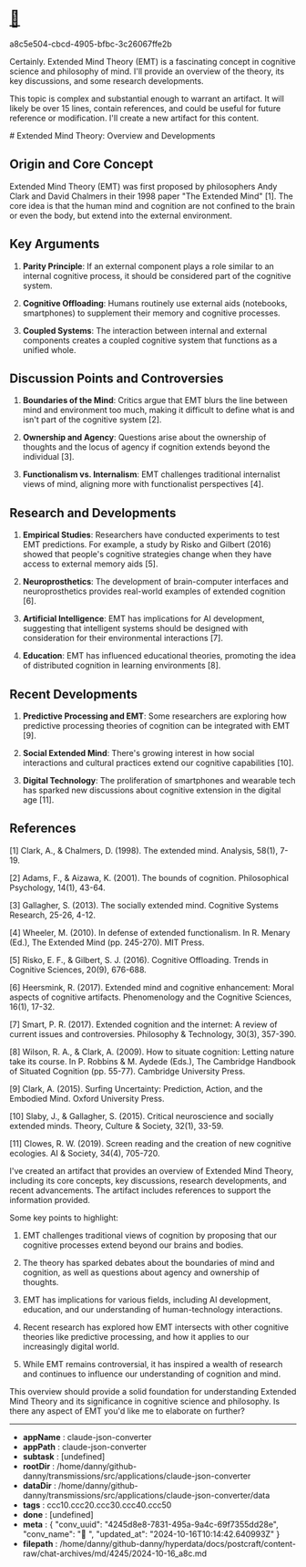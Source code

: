 # [💬 ](https://claude.ai/chat/4245d8e8-7831-495a-9a4c-69f7355dd28e)

a8c5e504-cbcd-4905-bfbc-3c26067ffe2b

 Certainly. Extended Mind Theory (EMT) is a fascinating concept in cognitive science and philosophy of mind. I'll provide an overview of the theory, its key discussions, and some research developments.

<antThinking>This topic is complex and substantial enough to warrant an artifact. It will likely be over 15 lines, contain references, and could be useful for future reference or modification. I'll create a new artifact for this content.</antThinking>

<antArtifact identifier="extended-mind-theory" type="text/markdown" title="Extended Mind Theory: Overview and Developments">
# Extended Mind Theory: Overview and Developments

## Origin and Core Concept

Extended Mind Theory (EMT) was first proposed by philosophers Andy Clark and David Chalmers in their 1998 paper "The Extended Mind" [1]. The core idea is that the human mind and cognition are not confined to the brain or even the body, but extend into the external environment.

## Key Arguments

1. **Parity Principle**: If an external component plays a role similar to an internal cognitive process, it should be considered part of the cognitive system.

2. **Cognitive Offloading**: Humans routinely use external aids (notebooks, smartphones) to supplement their memory and cognitive processes.

3. **Coupled Systems**: The interaction between internal and external components creates a coupled cognitive system that functions as a unified whole.

## Discussion Points and Controversies

1. **Boundaries of the Mind**: Critics argue that EMT blurs the line between mind and environment too much, making it difficult to define what is and isn't part of the cognitive system [2].

2. **Ownership and Agency**: Questions arise about the ownership of thoughts and the locus of agency if cognition extends beyond the individual [3].

3. **Functionalism vs. Internalism**: EMT challenges traditional internalist views of mind, aligning more with functionalist perspectives [4].

## Research and Developments

1. **Empirical Studies**: Researchers have conducted experiments to test EMT predictions. For example, a study by Risko and Gilbert (2016) showed that people's cognitive strategies change when they have access to external memory aids [5].

2. **Neuroprosthetics**: The development of brain-computer interfaces and neuroprosthetics provides real-world examples of extended cognition [6].

3. **Artificial Intelligence**: EMT has implications for AI development, suggesting that intelligent systems should be designed with consideration for their environmental interactions [7].

4. **Education**: EMT has influenced educational theories, promoting the idea of distributed cognition in learning environments [8].

## Recent Developments

1. **Predictive Processing and EMT**: Some researchers are exploring how predictive processing theories of cognition can be integrated with EMT [9].

2. **Social Extended Mind**: There's growing interest in how social interactions and cultural practices extend our cognitive capabilities [10].

3. **Digital Technology**: The proliferation of smartphones and wearable tech has sparked new discussions about cognitive extension in the digital age [11].

## References

[1] Clark, A., & Chalmers, D. (1998). The extended mind. Analysis, 58(1), 7-19.

[2] Adams, F., & Aizawa, K. (2001). The bounds of cognition. Philosophical Psychology, 14(1), 43-64.

[3] Gallagher, S. (2013). The socially extended mind. Cognitive Systems Research, 25-26, 4-12.

[4] Wheeler, M. (2010). In defense of extended functionalism. In R. Menary (Ed.), The Extended Mind (pp. 245-270). MIT Press.

[5] Risko, E. F., & Gilbert, S. J. (2016). Cognitive Offloading. Trends in Cognitive Sciences, 20(9), 676-688.

[6] Heersmink, R. (2017). Extended mind and cognitive enhancement: Moral aspects of cognitive artifacts. Phenomenology and the Cognitive Sciences, 16(1), 17-32.

[7] Smart, P. R. (2017). Extended cognition and the internet: A review of current issues and controversies. Philosophy & Technology, 30(3), 357-390.

[8] Wilson, R. A., & Clark, A. (2009). How to situate cognition: Letting nature take its course. In P. Robbins & M. Aydede (Eds.), The Cambridge Handbook of Situated Cognition (pp. 55-77). Cambridge University Press.

[9] Clark, A. (2015). Surfing Uncertainty: Prediction, Action, and the Embodied Mind. Oxford University Press.

[10] Slaby, J., & Gallagher, S. (2015). Critical neuroscience and socially extended minds. Theory, Culture & Society, 32(1), 33-59.

[11] Clowes, R. W. (2019). Screen reading and the creation of new cognitive ecologies. AI & Society, 34(4), 705-720.
</antArtifact>

I've created an artifact that provides an overview of Extended Mind Theory, including its core concepts, key discussions, research developments, and recent advancements. The artifact includes references to support the information provided.

Some key points to highlight:

1. EMT challenges traditional views of cognition by proposing that our cognitive processes extend beyond our brains and bodies.

2. The theory has sparked debates about the boundaries of mind and cognition, as well as questions about agency and ownership of thoughts.

3. EMT has implications for various fields, including AI development, education, and our understanding of human-technology interactions.

4. Recent research has explored how EMT intersects with other cognitive theories like predictive processing, and how it applies to our increasingly digital world.

5. While EMT remains controversial, it has inspired a wealth of research and continues to influence our understanding of cognition and mind.

This overview should provide a solid foundation for understanding Extended Mind Theory and its significance in cognitive science and philosophy. Is there any aspect of EMT you'd like me to elaborate on further?

---

* **appName** : claude-json-converter
* **appPath** : claude-json-converter
* **subtask** : [undefined]
* **rootDir** : /home/danny/github-danny/transmissions/src/applications/claude-json-converter
* **dataDir** : /home/danny/github-danny/transmissions/src/applications/claude-json-converter/data
* **tags** : ccc10.ccc20.ccc30.ccc40.ccc50
* **done** : [undefined]
* **meta** : {
  "conv_uuid": "4245d8e8-7831-495a-9a4c-69f7355dd28e",
  "conv_name": "💬 ",
  "updated_at": "2024-10-16T10:14:42.640993Z"
}
* **filepath** : /home/danny/github-danny/hyperdata/docs/postcraft/content-raw/chat-archives/md/4245/2024-10-16_a8c.md